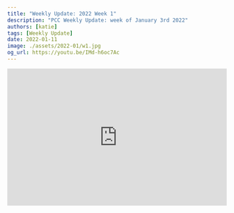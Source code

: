 ```yaml
---
title: "Weekly Update: 2022 Week 1"
description: "PCC Weekly Update: week of January 3rd 2022"
authors: [katie]
tags: [Weekly Update]
date: 2022-01-11
image: ./assets/2022-01/w1.jpg
og_url: https://youtu.be/IMd-h6oc7Ac
---
```


<iframe width="100%" height="315" src="https://www.youtube.com/embed/IMd-h6oc7Ac" title="YouTube video player" frameborder="0" allow="accelerometer; autoplay; clipboard-write; encrypted-media; gyroscope; picture-in-picture" allowFullScreen></iframe>

<!--truncate-->


